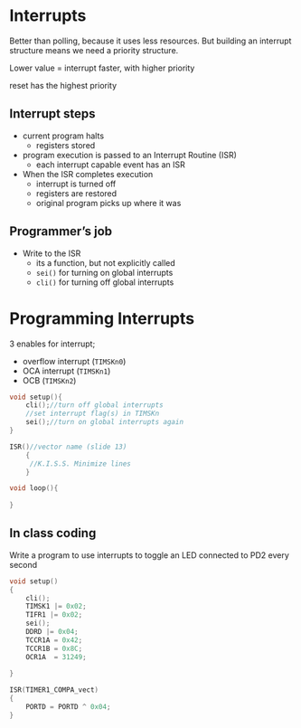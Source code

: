 # Interrupts

Better than polling, because it uses less resources. But building an interrupt structure means we need a priority structure.



Lower value = interrupt faster, with higher priority

reset has the highest priority



## Interrupt steps

- current program halts
    - registers stored
- program execution is passed to an Interrupt Routine (ISR)
    - each interrupt capable event has an ISR
- When the ISR completes execution
    - interrupt is turned off
    - registers are restored
    - original program picks up where it was

## Programmer’s job

- Write to the ISR
    - its a function, but not explicitly called
    - `sei()` for turning on global interrupts
    - `cli()` for turning off global interrupts



# Programming Interrupts

3 enables for interrupt;

- overflow interrupt (`TIMSKn0`)
- OCA interrupt (`TIMSKn1`)
- OCB (`TIMSKn2`)



```c
void setup(){
    cli();//turn off global interrupts
    //set interrupt flag(s) in TIMSKn
    sei();//turn on global interrupts again
}

ISR()//vector name (slide 13)
    {
     //K.I.S.S. Minimize lines   
    }

void loop(){
    
}
```

## In class coding

Write a program to use interrupts to toggle an LED connected to PD2 every second

```c
void setup()
{
    cli();
    TIMSK1 |= 0x02;
    TIFR1 |= 0x02;
	sei();
    DDRD |= 0x04;
    TCCR1A = 0x42;
    TCCR1B = 0x8C;
    OCR1A  = 31249;
    
}

ISR(TIMER1_COMPA_vect)
{
    PORTD = PORTD ^ 0x04;
}
```

